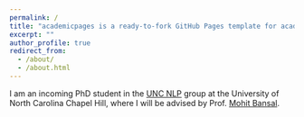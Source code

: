 ```yaml
---
permalink: /
title: "academicpages is a ready-to-fork GitHub Pages template for academic personal websites"
excerpt: ""
author_profile: true
redirect_from: 
  - /about/
  - /about.html
---
```


I am an incoming PhD student in the [UNC NLP](nlp.unc.cs.edu) group at the University of North Carolina Chapel Hill, where I will be advised by Prof. [Mohit Bansal](http://www.cs.unc.edu/~mbansal/).  

